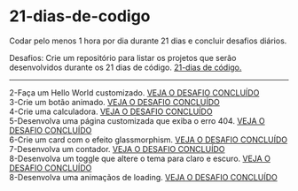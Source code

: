 # 21-dias-de-codigo
Codar pelo menos 1 hora por dia durante 21 dias e concluir desafios diários.


Desafios:
Crie um repositório para listar os projetos que serão desenvolvidos durante os 21 dias de código.   <a href='https://github.com/LazaroAssis/21-dias-de-codigo'> 21-dias de código.</a>
<hr>
2-Faça um Hello World customizado.  <a href='https://lazaroassis.github.io/21-dias-de-codigo/Desafio-2/Hello-World/' target='_blank'>VEJA O DESAFIO CONCLUÍDO</a><br>
3-Crie um botão animado. <a href='https://lazaroassis.github.io/21-dias-de-codigo/Desafio-3/bot%C3%A3o-animado/' target='_blank'>VEJA O DESAFIO CONCLUÍDO</a><br>
4-Crie uma calculadora. <a href='https://lazaroassis.github.io/21-dias-de-codigo/Desafio-4/Calculadora' target='_blank'>VEJA O DESAFIO CONCLUÍDO</a><br>
5-Desenvolva uma página customizada que exiba o erro 404. <a href='https://lazaroassis.github.io/21-dias-de-codigo/Desafio-5/404/' target='_blank'>VEJA O DESAFIO CONCLUÍDO</a><br>
6-Crie um card com o efeito glassmorphism. <a href='https://lazaroassis.github.io/21-dias-de-codigo/Desafio-6/Glassmorphism' target='_blank'>VEJA O DESAFIO CONCLUÍDO</a><br>
7-Desenvolva um contador. <a href='https://lazaroassis.github.io/21-dias-de-codigo/Desafio-7/contador' target='_blank'>VEJA O DESAFIO CONCLUÍDO</a><br>
8-Desenvolva um toggle que altere o tema para claro e escuro. <a href='https://lazaroassis.github.io/21-dias-de-codigo/Desafio-8/darkMode' target='_blank'>VEJA O DESAFIO CONCLUÍDO</a><br>
8-Desenvolva uma animaçãos de loading. <a href='https://lazaroassis.github.io/21-dias-de-codigo/Desafio-9/progressBar' target='_blank'>VEJA O DESAFIO CONCLUÍDO</a><br>



